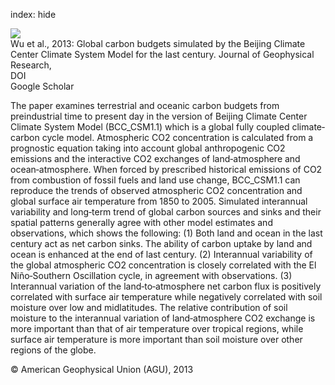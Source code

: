 index: hide

<div class="Citation">
    <div class="Citation-thumb CitationThumb-linked"  data-href="https://doi.org/10.1002/jgrd.50320">
      <img src="https://static.claimspace.cloud/climate-study-static/refs/thumbs/12/Wu_et_al_2013-thumb.png" />
    </div>

  <div class="Citation-body">
    <div class="Citation-text">Wu et al., 2013: Global carbon budgets simulated by the Beijing Climate Center Climate System Model for the last century. <span class="Article-journal">Journal of Geophysical Research, </span><span class="Article-volume"></span></div>
    <div class="Citation-links">
      <div class="CitationLink" data-href="https://doi.org/10.1002/jgrd.50320">
        <div class="CitationLink-icon CitationLink-Doi"></div>
        <div class="CitationLink-text">DOI</div>
      </div>
      <div class="CitationLink" data-href="https://scholar.google.com/scholar?q=10.1002/jgrd.50320">
        <div class="CitationLink-icon CitationLink-Scholar"></div>
        <div class="CitationLink-text">Google Scholar</div>
      </div>
    </div>
  </div>
</div>

The paper examines terrestrial and oceanic carbon budgets from preindustrial time to present day in the version of Beijing Climate Center Climate System Model (BCC_CSM1.1) which is a global fully coupled climate‐carbon cycle model. Atmospheric CO2 concentration is calculated from a prognostic equation taking into account global anthropogenic CO2 emissions and the interactive CO2 exchanges of land‐atmosphere and ocean‐atmosphere. When forced by prescribed historical emissions of CO2 from combustion of fossil fuels and land use change, BCC_CSM1.1 can reproduce the trends of observed atmospheric CO2 concentration and global surface air temperature from 1850 to 2005. Simulated interannual variability and long‐term trend of global carbon sources and sinks and their spatial patterns generally agree with other model estimates and observations, which shows the following: (1) Both land and ocean in the last century act as net carbon sinks. The ability of carbon uptake by land and ocean is enhanced at the end of last century. (2) Interannual variability of the global atmospheric CO2 concentration is closely correlated with the El Niño‐Southern Oscillation cycle, in agreement with observations. (3) Interannual variation of the land‐to‐atmosphere net carbon flux is positively correlated with surface air temperature while negatively correlated with soil moisture over low and midlatitudes. The relative contribution of soil moisture to the interannual variation of land‐atmosphere CO2 exchange is more important than that of air temperature over tropical regions, while surface air temperature is more important than soil moisture over other regions of the globe.

<div class="Citation-copy">
&copy; American Geophysical Union (AGU), 2013
</div>